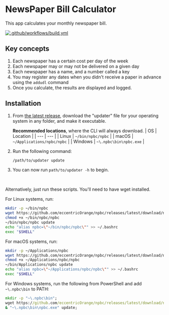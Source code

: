 # NewsPaper Bill Calculator

This app calculates your monthly newspaper bill.

[![.github/workflows/build.yml](https://github.com/eccentricOrange/npbc/actions/workflows/build.yml/badge.svg)](https://github.com/eccentricOrange/npbc/actions/workflows/build.yml)

## Key concepts
1. Each newspaper has a certain cost per day of the week
2. Each newspaper may or may not be delivered on a given day
3. Each newspaper has a name, and a number called a key
4. You may register any dates when you didn't receive a paper in advance using the `addudl` command
5. Once you calculate, the results are displayed and logged.

## Installation
1. From [the latest release](https://github.com/eccentricOrange/npbc/releases/latest), download the "updater" file for your operating system in any folder, and make it executable.

    **Recommended locations**, where the CLI will always download.
    | OS | Location |
    | --- | --- |
    | Linux | `~/bin/npbc/npbc` |
    | macOS | `~/Applications/npbc/npbc` |
    | Windows | `~\.npbc\bin\npbc.exe` |

2. Run the following command:

    ```sh
    /path/to/updater update
    ```

3. You can now run `path/to/updater -h` to begin.

&nbsp;

Alternatively, just run these scripts. You'll need to have wget installed.

For Linux systems, run:
```bash
mkdir -p ~/bin/npbc
wget https://github.com/eccentricOrange/npbc/releases/latest/download/npbc_updater-linux-x64 -O ~/bin/npbc/npbc
chmod +x ~/bin/npbc/npbc
~/bin/npbc/npbc update
echo "alias npbc=\"~/bin/npbc/npbc\"" >> ~/.bashrc
exec "$SHELL"
```

For macOS systems, run:
```bash
mkdir -p ~/Applications/npbc
wget https://github.com/eccentricOrange/npbc/releases/latest/download/npbc_updater-macos-x64 -O ~/Applications/npbc/npbc
chmod +x ~/Applications/npbc/npbc
~/bin/Applications/npbc update
echo "alias npbc=\"~/Applications/npbc/npbc\"" >> ~/.bashrc
exec "$SHELL"
```

For Windows systems, run the following from PowerShell and add `~\.npbc\bin` to PATH:
```bat
mkdir -p "~\.npbc\bin";
wget https://github.com/eccentricOrange/npbc/releases/latest/download/npbc_updater-windows-x64.exe -O "~\.npbc\bin\npbc.exe";
& "~\.npbc\bin\npbc.exe" update;
```

